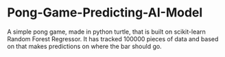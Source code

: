 # Pong-Game-Predicting-AI-Model
A simple pong game, made in python turtle, that is built on scikit-learn Random Forest Regressor. It has tracked 100000 pieces of data and based on that makes predictions on where the bar should go.
